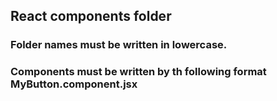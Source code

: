 ## React components folder

### Folder names must be written in lowercase.
### Components must be written by th following format MyButton.component.jsx
